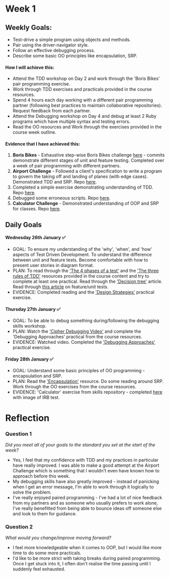 # Week 1

## Weekly Goals:
- Test-drive a simple program using objects and methods.
- Pair using the driver-navigator style.
- Follow an effective debugging process.
- Describe some basic OO principles like encapsulation, SRP.

#### How I will achieve this:
- Attend the TDD workshop on Day 2 and work through the 'Boris Bikes' pair programming exercise.
- Work through TDD exercises and practicals provided in the course resources. 
- Spend 4 hours each day working with a different pair programming partner (following best practices to maintain collaborative repositories). Request feedback from each partner.
- Attend the Debugging workshop on Day 4 and debug at least 2 Ruby programs which have multiple syntax and testing errors.
- Read the OO resources and Work through the exercises provided in the course week outline.

#### Evidence that I have achieved this:
1. **Boris Bikes** - Exhaustive step-wise Boris Bikes challenge [here](https://github.com/SarahM55/boris_bikes.git) - commits demonstrate different stages of unit and feature testing. Completed over a week of pair programming with different partners.
2. **Airport Challenge** - Followed a client's specification to write a program to govern the taking off and landing of planes (with edge cases). Demonstrated TDD and SRP. Repo [here](https://github.com/SarahM55/airport_challenge.git).
3. Completed a simple exercise demonstrating understanding of TDD. Repo [here](https://github.com/SarahM55/design_strategies_1.git).
4. Debugged some erroneous scripts. Repo [here](https://github.com/SarahM55/Debugging-Approaches.git).
5. **Calculator Challenge** - Demonstrated understanding of OOP and SRP for classes. Repo [here](https://github.com/SarahM55/skills-workshops/tree/main/test_driven_development/oop_1).


## Daily Goals

#### Wednesday 26th January ✅
- GOAL: To ensure my understanding of the 'why', 'when', and 'how' aspects of Test Driven Development. To understand the difference between unit and feature tests. Become comfortable with how to present user stories in diagram format.
- PLAN: To read through the ['The 4 phases of a test'](https://thoughtbot.com/blog/four-phase-test) and the ['The three rules of TDD'](https://gist.github.com/R4wm/a0ea5cba323d945625141e0c98238c64) resources provided in the course content and try to complete at least one practical. Read through the ['Decision tree'](https://en.wikipedia.org/wiki/Decision_tree) article. Read through [this article](https://mixandgo.com/learn/ruby-on-rails/feature-vs-integration-vs-unit-tests) on feature/unit tests.
- EVIDENCE: Completed reading and the ['Design Strategies'](https://github.com/SarahM55/design_strategies_1.git) practical exercise.


#### Thursday 27th January ✅
- GOAL: To be able to debug something during/following the debugging skills workshop.
- PLAN: Watch the ['Cipher Debugging Video'](https://www.youtube.com/watch?v=wGdBqNGvBFY&ab_channel=MakersAcademy) and complete the 'Debugging Approaches' practical from the course resources.
- EVIDENCE: Watched video. Completed the ['Debugging Approaches'](https://github.com/SarahM55/Debugging-Approaches) practical exercise.


#### Friday 28th January ✅
- GOAL: Understand some basic principles of OO programming - encapsulation and SRP.
- PLAN: Read the ['Encapsulation'](https://en.wikipedia.org/wiki/Encapsulation_%28computer_programming%29) resource. Do some reading around SRP. Work through the OO exercises from the course resources.
- EVIDENCE: 'Calculator' exercise from skills repository - completed [here](https://github.com/SarahM55/skills-workshops/tree/main/test_driven_development/oop_1) with image of IRB test.


# Reflection

### Question 1
*Did you meet all of your goals to the standard you set at the start of the week?*
- Yes, I feel that my confidence with TDD and my practices in particular have really improved. I was able to make a good attempt at the Airport Challenge which is something that I wouldn't even have known how to approach before this week.
- My debugging skills have also greatly improved - instead of panicking when I get an error message, I'm able to work through it logically to solve the problem.
- I've really enjoyed paired programming - I've had a lot of nice feedback from my partners and as someone who usually prefers to work alone, I've really benefitted from being able to bounce ideas off someone else and look to them for guidance.


### Question 2
*What would you change/improve moving forward?*
- I feel more knowledgeable when it comes to OOP, but I would like more time to do some more practicals.
- I'd like to be more strict with taking breaks during paired programming. Once I get stuck into it, I often don't realise the time passing until I suddenly feel exhausted.
